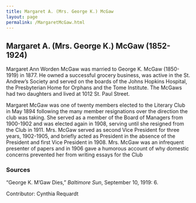 ```yaml
---
title: Margaret A. (Mrs. George K.) McGaw
layout: page
permalink: /MargaretMcGaw.html
---
```


## Margaret A. (Mrs. George K.) McGaw (1852-1924)

Margaret Ann Worden McGaw was married to George K. McGaw (1850-1919) in 1877. He owned a successful grocery business, was active in the St. Andrew’s Society and served on the boards of the Johns Hopkins Hospital, the Presbyterian Home for Orphans and the Tome Institute. The McGaws had two daughters and lived at 1012 St. Paul Street. 

Margaret McGaw was one of twenty members elected to the Literary Club in May 1894 following the many member resignations over the direction the club was taking.  She served as a member of the Board of Managers from 1900-1902 and was elected again in 1908, serving until she resigned from the Club in 1911. Mrs. McGaw served as second Vice President for three years, 1902-1905, and briefly acted as President in the absence of the President and first Vice President in 1908. Mrs. McGaw was an infrequent presenter of papers and in 1906 gave a humorous account of why domestic concerns prevented her from writing essays for the Club

### Sources

“George K. M’Gaw Dies,” *Baltimore Sun*, September 10, 1919: 6.

Contributor: Cynthia Requardt